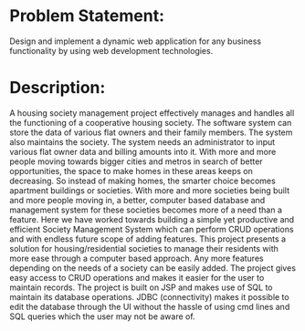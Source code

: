 # Problem Statement:
Design and implement a dynamic web application for any business functionality by using web development technologies.

# Description:
A housing society management project effectively manages and handles all the functioning of a cooperative housing society. The software system can store the data of various flat owners and their family members. The system also maintains the society. The system needs an administrator to input various flat owner data and billing amounts into it.
With more and more people moving towards bigger cities and metros in search of better opportunities, the space to make homes in these areas keeps on decreasing. So instead of making homes, the smarter choice becomes apartment buildings or societies.
With more and more societies being built and more people moving in, a better, computer based database and management system for these societies becomes more of a need than a feature.
Here we have worked towards building a simple yet productive and efficient Society Management System which can perform CRUD operations and with endless future scope of adding features.
This project presents a solution for housing/residential societies to manage their residents with more ease through a computer based approach. Any more features depending on the needs of a society can be easily added. The project gives easy access to CRUD operations and makes it easier for the user to maintain records.
The project is built on JSP and makes use of SQL to maintain its database operations. JDBC (connectivity) makes it possible to edit the database through the UI without the hassle of using cmd lines and SQL queries which the user may not be aware of.